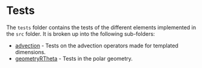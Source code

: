 # Tests

The `tests` folder contains the tests of the different elements implemented in the `src` folder. 
It is broken up into the following sub-folders:

 - [advection](./advection/README.md) - Tests on the advection operators made for templated dimensions. 
 - [geometryRTheta](./geometryRTheta/README.md) - Tests in the polar geometry.

